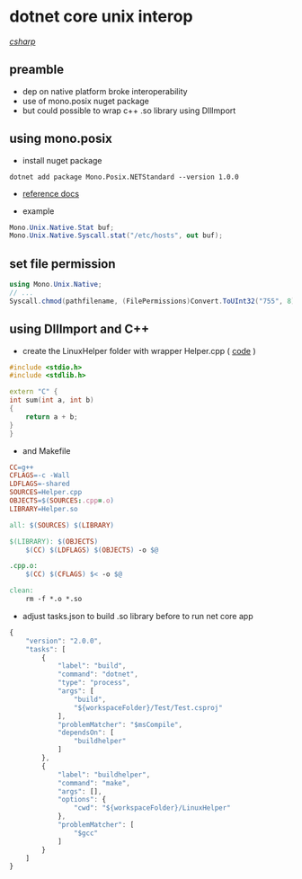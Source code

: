 # dotnet core unix interop

*[csharp](../README.md#csharp)*

## preamble

- dep on native platform broke interoperability
- use of mono.posix nuget package
- but could possible to wrap c++ .so library using DllImport

## using mono.posix

- install nuget package

```
dotnet add package Mono.Posix.NETStandard --version 1.0.0
```

- [reference docs](http://docs.go-mono.com/?link=M%3aMono.Unix.Native.Syscall.stat)

- example

```csharp
Mono.Unix.Native.Stat buf;
Mono.Unix.Native.Syscall.stat("/etc/hosts", out buf);
```
## set file permission

```csharp
using Mono.Unix.Native;
// ...
Syscall.chmod(pathfilename, (FilePermissions)Convert.ToUInt32("755", 8));
```

## using DllImport and C++

- create the LinuxHelper folder with wrapper Helper.cpp ( [code](https://github.com/devel0/example-dotnet-cpp-integration) )

```c++
#include <stdio.h>
#include <stdlib.h>

extern "C" {
int sum(int a, int b)
{
    return a + b;
}
}
```

- and Makefile

```Makefile
CC=g++
CFLAGS=-c -Wall
LDFLAGS=-shared
SOURCES=Helper.cpp
OBJECTS=$(SOURCES:.cpp=.o)
LIBRARY=Helper.so

all: $(SOURCES) $(LIBRARY)

$(LIBRARY): $(OBJECTS)
	$(CC) $(LDFLAGS) $(OBJECTS) -o $@

.cpp.o:
	$(CC) $(CFLAGS) $< -o $@

clean:
	rm -f *.o *.so
```

- adjust tasks.json to build .so library before to run net core app

```js
{
    "version": "2.0.0",
    "tasks": [
        {
            "label": "build",
            "command": "dotnet",
            "type": "process",
            "args": [
                "build",
                "${workspaceFolder}/Test/Test.csproj"
            ],
            "problemMatcher": "$msCompile",
            "dependsOn": [
                "buildhelper"
            ]        
        },
        {
            "label": "buildhelper",            
            "command": "make",
            "args": [],
            "options": {
                "cwd": "${workspaceFolder}/LinuxHelper"
            },
            "problemMatcher": [
                "$gcc"
            ]
        }
    ]
}
```
